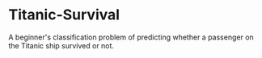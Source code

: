 # Titanic-Survival
A beginner's classification problem of predicting whether a passenger on the Titanic ship survived or not.
